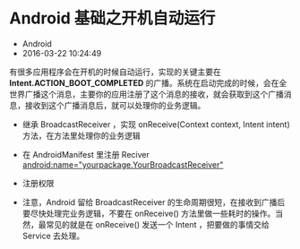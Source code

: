 # Android 基础之开机自动运行
- Android
- 2016-03-22 10:24:49



有很多应用程序会在开机的时候自动运行，实现的关键主要在 **Intent.ACTION_BOOT_COMPLETED** 的广播。系统在启动完成的时候，会在全世界广播这个消息，主要你的应用注册了这个消息的接收，就会获取到这个广播消息，接收到这个广播消息后，就可以处理你的业务逻辑。

 - 继承 BroadcastReceiver ，实现 onReceive(Context context, Intent intent) 方法，在方法里处理你的业务逻辑

 - 在 AndroidManifest 里注册 Reciver
    <android:name="yourpackage.YourBroadcastReceiver">
        <intent-filter>
            <action android:name="android.intent.action.BOOT_COMPLETED" />
        <intent-filter>
    </receiver>

 - 注册权限 <uses-permission android:name=”android.permission.RECEIVE_BOOT_COMPLETED” /> 

 - 注意，Android 留给 BroadcastReceiver 的生命周期很短，在接收到广播后要尽快处理完业务逻辑，不要在 onReceive() 方法里做一些耗时的操作。当然，最常见的就是在 onReceive() 发送一个 Intent ，把要做的事情交给 Service 去处理。